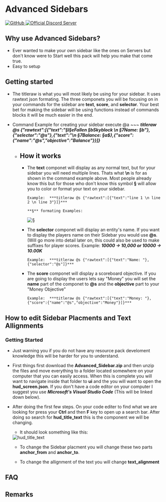 # Advanced Sidebars

<a href="https://github.com/xFallen54x/advanced-sidebars/blob/main/LICENSE">
  <img alt="GitHub" src="https://img.shields.io/github/license/xFallen54x/advanced-sidebars">
</a>
<a href="https://discord.gg/FN9gwVuE5S">
  <img alt="Official Discord Server" src="https://img.shields.io/discord/753438334663000116?color=%237289DA&label=Discord&style=flat-square">
</a>

## Why use Advanced Sidebars?

-   Ever wanted to make your own sidebar like the ones on Servers but don't know were to Start well this pack will help you make that come true.
-   Easy to setup

## Getting started

- The titleraw is what you will most likely be using for your sidebar. It uses rawtext json formating. The three componets you will be focusing on in your commands for the sidebar are **text**, **score**, and **selector**. Your best bet for making the sidebar will be using functions instead of commands blocks it will be much easier in the end. 
 
- Command Example for creating your sidebar execute @a ~~~ ***titleraw @s {"rawtext":[{"text":"§l§eFallen §bSkyblock \n §7Name: §b"},{"selector":"@s"},{"text":"\n §7Balance: §a$},{"score":{"name":"@s","objective":"Balance"}}]}***
  - ## How it works
    - The **text** componet will display as any normal text, but for your sidebar you will need multiple lines. Thats what **\n** is for as shown in the command example above. Most people already know this but for those who don't know this symbol **§** will allow you to color or format your text on your sidebar. 
      
          Example:  ***titleraw @s {"rawtext":[{"text":"line 1 \n line 2 \n line 3"}]}***
      
          **§** formating Examples: 
      
      <img alt="§" src="https://media.discordapp.net/attachments/789321466977976342/790010505410379826/OIP.jpeg?width=263&height=324">
    
     - The **selector** componet will display an entity's name. If you want to display the players name on their Sidebar you would use **@s**. (Will go more into detail later on, this could also be used to make suffixes for player scores. Example: ***10000 -> 10,000 or 10000 -> 10.00K***
     
           Example:  ***titleraw @s {"rawtext":[{"text":"Name: "},{"selector":"@s"]}***
     
     - The **score** componet will display a scoreboard objective. If you are going to display the users lets say "Money" you will set the **name** part of the componet to **@s** and the **objective** part to your "Money Objective"
     
           Example:  ***titleraw @s {"rawtext":[{"text":"Money: "},{"score":{"name":"@s","objective":"Money"}]}***
    
## How to edit Sidebar Placments and Text Allignments

  ### Getting Started
   - Just warning you if you do not have any resource pack develoment knowledge this will be harder for you to understand.

   - First things first download the **Advanced_Sidebar.zip** and then unzip the files and move everything to a folder located somewhere on your computer that you can easily access. When this is complete you will want to navigate inside that folder to **ui** and the you will want to open the **hud_screen.json**. If you don't have a code editor on your computer I suggest you use ***Microsoft's Visual Studio Code*** (This will be linked down below).

   - After doing the first few steps. On your code editer to find what we are looking for press your **Ctrl** and then **F** key to open up a search bar. After doing so search for **hud_title_text** this is the component we will be changing. 
   
      - It should look something like this:
   
       <img alt="hud_title_text" src="https://media.discordapp.net/attachments/784646858197958706/790025966398734366/unknown.png?width=345&height=579">
       
       - To change the Sidebar placment you will change these two parts **anchor_from** and **anchor_to**.
       
       
       - To change the allignment of the text you will change **text_alignment**
   
   

## FAQ

## Remarks

